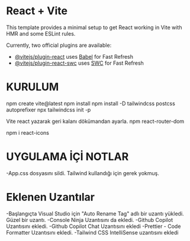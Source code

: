 # React + Vite

This template provides a minimal setup to get React working in Vite with HMR and some ESLint rules.

Currently, two official plugins are available:

- [@vitejs/plugin-react](https://github.com/vitejs/vite-plugin-react/blob/main/packages/plugin-react/README.md) uses [Babel](https://babeljs.io/) for Fast Refresh
- [@vitejs/plugin-react-swc](https://github.com/vitejs/vite-plugin-react-swc) uses [SWC](https://swc.rs/) for Fast Refresh


# KURULUM
npm create vite@latest
npm install
npm install -D tailwindcss postcss autoprefixer
npx tailwindcss init -p

Vite react yazarak geri kalanı dökümandan ayarla.
npm react-router-dom

npm i react-icons


# UYGULAMA İÇİ NOTLAR
-App.css dosyasını sildi. Tailwind kullandığı için gerek yokmuş.

# Eklenen Uzantılar
-Başlangıçta Visual Studio için "Auto Rename Tag" adlı bir uzantı yükledi. Güzel bir uzantı.
-Console Ninja Uzantısını da ekledi.
-Github Copilot Uzantısını ekledi.
-Github Copilot Chat Uzantısını ekledi
-Prettier - Code Formatter Uzantısını ekledi. 
-Tailwind CSS IntelliSense uzantısını ekledi
